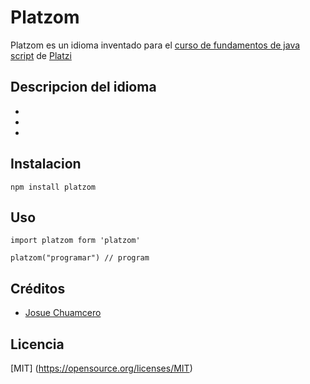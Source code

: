 # Platzom

Platzom es un idioma inventado para el [curso de fundamentos
de java script](https//platzi.com/js) de [Platzi](https//platzi.com)

## Descripcion del idioma

-
-
-

## Instalacion

```
npm install platzom
```

## Uso

```
import platzom form 'platzom'

platzom("programar") // program

```

## Créditos

- [Josue Chuamcero](https://web.facebook.com/josue.chumacero)

## Licencia

[MIT] (https://opensource.org/licenses/MIT)